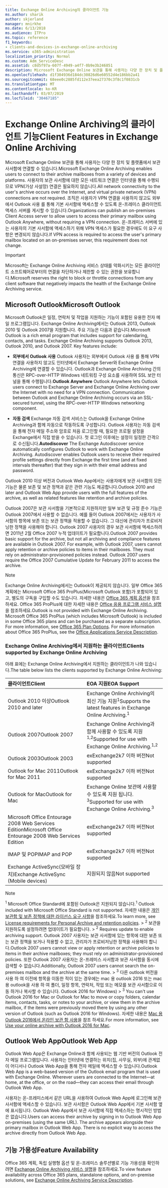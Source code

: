 ```yaml
---
title: Exchange Online Archiving의 클라이언트 기능
ms.author: sharik
author: skjerland
manager: mnirkhe
ms.date: 6/13/2018
ms.audience: ITPro
ms.topic: reference
f1_keywords:
- clients-and-devices-in-exchange-online-archiving
ms.service: o365-administration
localization_priority: Normal
ms.custom: Adm_ServiceDesc
ms.assetid: c8d5f97a-607f-4949-a4f7-0b9e3b246851
description: Microsoft Exchange Online 보관을 통해 사용자는 다양 한 장치 및 플랫폼에서 보관 사서함에 연결할 수 있습니다. 사용자의 보관 사서함에 대한 모든 네트워크 연결은 인터넷을 통해 수행되므로 VPN(가상 사설망) 연결은 필요하지 않습니다. 조직은 사용자가 VPN 연결을 사용하지 않고도 외부에서 Outlook 사용 를 통해 기본 사서함에 액세스할 수 있도록 온-프레미스 클라이언트 액세스 서버를 게시할 수 있습니다. 온-프레미스 서버에 있는 사용자의 기본 사서함에 액세스하기 위해 VPN 액세스가 필요한 경우에도 이 요구 사항은 변경되지 않습니다.
ms.openlocfilehash: d1f304936d184dc30826d6e60552d4e186bb2a41
ms.sourcegitcommit: 68eee0c2885fd112e37eea27370c3f8c1f0831cb
ms.translationtype: MT
ms.contentlocale: ko-KR
ms.lasthandoff: 03/07/2019
ms.locfileid: "30467185"
---
```

# <a name="client-features-in-exchange-online-archiving"></a><span data-ttu-id="bc897-106">Exchange Online Archiving의 클라이언트 기능</span><span class="sxs-lookup"><span data-stu-id="bc897-106">Client Features in Exchange Online Archiving</span></span>

<span data-ttu-id="bc897-107">Microsoft Exchange Online 보관을 통해 사용자는 다양 한 장치 및 플랫폼에서 보관 사서함에 연결할 수 있습니다.</span><span class="sxs-lookup"><span data-stu-id="bc897-107">Microsoft Exchange Online Archiving enables users to connect to their archive mailboxes from a variety of devices and platforms.</span></span> <span data-ttu-id="bc897-108">사용자의 보관 사서함에 대한 모든 네트워크 연결은 인터넷을 통해 수행되므로 VPN(가상 사설망) 연결은 필요하지 않습니다.</span><span class="sxs-lookup"><span data-stu-id="bc897-108">All network connectivity to the user's archive occurs over the Internet, and virtual private network (VPN) connections are not required.</span></span> <span data-ttu-id="bc897-109">조직은 사용자가 VPN 연결을 사용하지 않고도 외부에서 Outlook 사용 를 통해 기본 사서함에 액세스할 수 있도록 온-프레미스 클라이언트 액세스 서버를 게시할 수 있습니다.</span><span class="sxs-lookup"><span data-stu-id="bc897-109">Organizations can publish an on-premises Client Access server to allow users to access their primary mailbox using Outlook Anywhere, without requiring a VPN connection.</span></span> <span data-ttu-id="bc897-110">온-프레미스 서버에 있는 사용자의 기본 사서함에 액세스하기 위해 VPN 액세스가 필요한 경우에도 이 요구 사항은 변경되지 않습니다.</span><span class="sxs-lookup"><span data-stu-id="bc897-110">If VPN access is required to access the user's primary mailbox located on an on-premises server, this requirement does not change.</span></span>
  
> [!IMPORTANT]
> <span data-ttu-id="bc897-111">Microsoft는 Exchange Online Archiving 서비스 상태를 악화시키는 모든 클라이언트 소프트웨어로부터의 연결을 차단하거나 제한할 수 있는 권한을 보유합니다.</span><span class="sxs-lookup"><span data-stu-id="bc897-111">Microsoft reserves the right to block or throttle connections from any client software that negatively impacts the health of the Exchange Online Archiving service.</span></span> 
  
## <a name="microsoft-outlook"></a><span data-ttu-id="bc897-112">Microsoft Outlook</span><span class="sxs-lookup"><span data-stu-id="bc897-112">Microsoft Outlook</span></span>

<span data-ttu-id="bc897-p103">Microsoft Outlook은 일정, 연락처 및 작업을 지원하는 기능이 포함된 유용한 전자 메일 프로그램입니다. Exchange Online Archiving에서는 Outlook 2013, Outlook 2010 및 Outlook 2007을 지원합니다. 주요 기능은 다음과 같습니다.</span><span class="sxs-lookup"><span data-stu-id="bc897-p103">Microsoft Outlook is a rich email program that includes support for calendaring, contacts, and tasks. Exchange Online Archiving supports Outlook 2013, Outlook 2010, and Outlook 2007. Key features include:</span></span>
  
- <span data-ttu-id="bc897-p104">**외부에서 Outlook 사용** Outlook 사용자는 외부에서 Outlook 사용 를 통해 VPN 연결을 사용하지 않고도 인터넷에서 Exchange Server와 Exchange Online Archiving에 연결할 수 있습니다. Outlook과 Exchange Online Archiving 간의 통신은 RPC-over-HTTP Windows 네트워킹 구성 요소를 사용하여 SSL 보안 터널을 통해 수행됩니다.</span><span class="sxs-lookup"><span data-stu-id="bc897-p104">**Outlook Anywhere** Outlook Anywhere lets Outlook users connect to Exchange Server and Exchange Online Archiving over the Internet with no need for a VPN connection. Communication between Outlook and Exchange Online Archiving occurs via an SSL-secured tunnel, using the RPC-over-HTTP Windows networking component.</span></span> 
    
- <span data-ttu-id="bc897-p105">**자동 검색** Exchange 자동 검색 서비스는 Outlook을 Exchange Online Archiving과 함께 자동으로 작동하도록 구성합니다. Outlook 사용자는 자동 검색을 통해 전자 메일 주소와 암호로 처음 로그인할 때, 필요한 프로필 설정을 Exchange에서 직접 받을 수 있습니다. 첫 로그인 이후에는 설정이 일정한 간격으로 수신됩니다.</span><span class="sxs-lookup"><span data-stu-id="bc897-p105">**Autodiscover** The Exchange Autodiscover service automatically configures Outlook to work with Exchange Online Archiving. Autodiscover enables Outlook users to receive their required profile settings directly from Exchange the first time (and at fixed intervals thereafter) that they sign in with their email address and password.</span></span> 
    
<span data-ttu-id="bc897-120">Outlook 2010 이상 버전과 Outlook Web App에서는 사용자에게 보관 사서함의 모든 기능은 물론 보존 및 보관 정책과 같은 관련 기능도 제공합니다.</span><span class="sxs-lookup"><span data-stu-id="bc897-120">Outlook 2010 and later and Outlook Web App provide users with the full features of the archive, as well as related features like retention and archive policies.</span></span>
  
<span data-ttu-id="bc897-p106">Outlook 2007은 보관 사서함을 기본적으로 지원하지만 일부 보관 및 규정 준수 기능은 Outlook 2007에서 사용할 수 없습니다. 예를 들어 Outlook 2007에서는 사용자가 사서함의 항목에 보존 또는 보관 정책을 적용할 수 없습니다. 그 대신에 관리자가 프로비저닝한 정책을 사용해야 합니다. Outlook 2007 사용자의 경우 보관 사서함에 액세스하려면 2011년 2월 Office 2007 누적 업데이트가 필요합니다.</span><span class="sxs-lookup"><span data-stu-id="bc897-p106">Outlook 2007 provides basic support for the archive, but not all archiving and compliance features are available in Outlook 2007. For example, with Outlook 2007, users cannot apply retention or archive policies to items in their mailboxes. They must rely on administrator-provisioned policies instead. Outlook 2007 users require the Office 2007 Cumulative Update for February 2011 to access the archive.</span></span>
  
> [!NOTE]
> <span data-ttu-id="bc897-p107">Exchange Online Archiving에서는 Outlook이 제공되지 않습니다. 일부 Office 365 계획에는 Microsoft Office 365 ProPlus(Microsoft Outlook 포함)가 포함되어 있고, 별도의 구독을 구입할 수도 있습니다. 자세한 내용은 [Office 365 계획 옵션](../office-365-platform-service-description/office-365-plan-options.md)을 참조하세요. Office 365 ProPlus에 대한 자세한 내용은 [Office 응용 프로그램 서비스 설명](../office-applications-service-description/office-applications-service-description.md)을 참조하세요.</span><span class="sxs-lookup"><span data-stu-id="bc897-p107">Outlook is not provided with Exchange Online Archiving. Microsoft Office 365 ProPlus (which includes Microsoft Outlook) is included in some Office 365 plans and can be purchased as a separate subscription. For more information, see [Office 365 Plan Options](../office-365-platform-service-description/office-365-plan-options.md). For more information about Office 365 ProPlus, see the [Office Applications Service Description](../office-applications-service-description/office-applications-service-description.md).</span></span> 
  
### <a name="clients-supported-by-exchange-online-archiving"></a><span data-ttu-id="bc897-129">Exchange Online Archiving에서 지원하는 클라이언트</span><span class="sxs-lookup"><span data-stu-id="bc897-129">Clients supported by Exchange Online Archiving</span></span>

<span data-ttu-id="bc897-130">아래 표에는 Exchange Online Archiving에서 지원하는 클라이언트가 나와 있습니다.</span><span class="sxs-lookup"><span data-stu-id="bc897-130">The table below lists the clients supported by Exchange Online Archiving:</span></span>
  
|<span data-ttu-id="bc897-131">**클라이언트**</span><span class="sxs-lookup"><span data-stu-id="bc897-131">**Client**</span></span>|<span data-ttu-id="bc897-132">**EOA 지원**</span><span class="sxs-lookup"><span data-stu-id="bc897-132">**EOA Support**</span></span>|
|:-----|:-----|
|<span data-ttu-id="bc897-133">Outlook 2010 이상</span><span class="sxs-lookup"><span data-stu-id="bc897-133">Outlook 2010 and later</span></span>  <br/> |<span data-ttu-id="bc897-134">Exchange Online Archiving의 최신 기능 지원<sup>1</sup></span><span class="sxs-lookup"><span data-stu-id="bc897-134">Supports the latest features in Exchange Online Archiving.<sup>1</sup></span></span> <br/> |
|<span data-ttu-id="bc897-135">Outlook 2007</span><span class="sxs-lookup"><span data-stu-id="bc897-135">Outlook 2007</span></span>  <br/> |<span data-ttu-id="bc897-136">Exchange Online Archiving과 함께 사용할 수 있도록 지원<sup>1,2</sup></span><span class="sxs-lookup"><span data-stu-id="bc897-136">Supported for use with Exchange Online Archiving.<sup>1,2</sup></span></span> <br/> |
|<span data-ttu-id="bc897-137">Outlook 2003</span><span class="sxs-lookup"><span data-stu-id="bc897-137">Outlook 2003</span></span>  <br/> |<span data-ttu-id="bc897-138">exExchange2k7 이하 버전</span><span class="sxs-lookup"><span data-stu-id="bc897-138">Not supported</span></span>  <br/> |
|<span data-ttu-id="bc897-139">Outlook for Mac 2011</span><span class="sxs-lookup"><span data-stu-id="bc897-139">Outlook for Mac 2011</span></span>  <br/> |<span data-ttu-id="bc897-140">exExchange2k7 이하 버전</span><span class="sxs-lookup"><span data-stu-id="bc897-140">Not supported</span></span>  <br/> |
|<span data-ttu-id="bc897-141">Outlook for Mac</span><span class="sxs-lookup"><span data-stu-id="bc897-141">Outlook for Mac</span></span>  <br/> |<span data-ttu-id="bc897-142">Exchange Online 보관에 사용할 수 있도록 지원 됩니다. <sup>3</sup></span><span class="sxs-lookup"><span data-stu-id="bc897-142">Supported for use with Exchange Online Archiving.<sup>3</sup></span></span> <br/> |
|<span data-ttu-id="bc897-143">Microsoft Office Entourage 2008 Web Services Edition</span><span class="sxs-lookup"><span data-stu-id="bc897-143">Microsoft Office Entourage 2008 Web Services Edition</span></span>  <br/> |<span data-ttu-id="bc897-144">exExchange2k7 이하 버전</span><span class="sxs-lookup"><span data-stu-id="bc897-144">Not supported</span></span>  <br/> |
|<span data-ttu-id="bc897-145">IMAP 및 POP</span><span class="sxs-lookup"><span data-stu-id="bc897-145">IMAP and POP</span></span>  <br/> |<span data-ttu-id="bc897-146">exExchange2k7 이하 버전</span><span class="sxs-lookup"><span data-stu-id="bc897-146">Not supported</span></span>  <br/> |
|<span data-ttu-id="bc897-147">Exchange ActiveSync(모바일 장치)</span><span class="sxs-lookup"><span data-stu-id="bc897-147">Exchange ActiveSync (Mobile devices)</span></span>  <br/> |<span data-ttu-id="bc897-148">지원되지 않음</span><span class="sxs-lookup"><span data-stu-id="bc897-148">Not supported</span></span>  <br/> |
   
> [!NOTE]
> <span data-ttu-id="bc897-149"><sup>1</sup> Microsoft Office Standard에 포함된 Outlook은 지원되지 않습니다.</span><span class="sxs-lookup"><span data-stu-id="bc897-149"><sup>1</sup> Outlook included with Microsoft Office Standard is not supported.</span></span> <span data-ttu-id="bc897-150">자세한 내용은 [개인 보관함 및 보존 정책에 대한 라이선스 요구 사항](https://go.microsoft.com/fwlink/?LinkId=389396)을 참조하세요.</span><span class="sxs-lookup"><span data-stu-id="bc897-150">To learn more, see [License requirements for Personal Archive and retention policies](https://go.microsoft.com/fwlink/?LinkId=389396).</span></span><span data-ttu-id="bc897-151"> > <sup>2</sup> 보관을 지원하도록 설정하려면 업데이트가 필요합니다.</span><span class="sxs-lookup"><span data-stu-id="bc897-151"> > <sup>2</sup> Requires update to enable archiving support.</span></span> <span data-ttu-id="bc897-152">Outlook 2007 사용자는 보관 사서함에 있는 항목에 대한 보존 또는 보관 정책을 보거나 적용할 수 없고, 관리자가 프로비저닝한 정책을 사용해야 합니다.</span><span class="sxs-lookup"><span data-stu-id="bc897-152">Outlook 2007 users cannot view or apply retention or archive policies to items in their archive mailboxes; they must rely on administrator-provisioned policies.</span></span> <span data-ttu-id="bc897-153">또한 Outlook 2007 사용자는 온-프레미스 사서함과 보관 사서함을 동시에 검색할 수 없습니다.</span><span class="sxs-lookup"><span data-stu-id="bc897-153">Additionally, Outlook 2007 users cannot search the on-premises mailbox and the archive at the same time.</span></span><span data-ttu-id="bc897-154"> > <sup>3</sup> 다른 outlook 버전을 사용 하 여 이전에 항목을 이동한 적이 있는 경우에는 mac 용 outlook 2016 또는 mac 용 outlook을 사용 하 여 폴더, 일정 항목, 연락처, 작업 또는 메모를 보관 사서함으로 이동 하거나 복사할 수 있습니다. Outlook 2016 for Windows)</span><span class="sxs-lookup"><span data-stu-id="bc897-154"> > <sup>3</sup> You can't use Outlook 2016 for Mac or Outlook for Mac to move or copy folders, calendar items, contacts, tasks, or notes to your archive, or view them in the archive mailbox, if the items were previously moved there by using any other version of Outlook (such as Outlook 2016 for Windows).</span></span> <span data-ttu-id="bc897-155">자세한 내용은 [Mac 용 Outlook 2016에서 온라인 보관 함 사용](https://support.office.com/en-us/article/Use-your-online-archive-with-Outlook-2016-for-Mac-45b8439c-2982-4b6b-9097-eed71dbfe238)을 참조 하세요.</span><span class="sxs-lookup"><span data-stu-id="bc897-155">For more information, see [Use your online archive with Outlook 2016 for Mac](https://support.office.com/en-us/article/Use-your-online-archive-with-Outlook-2016-for-Mac-45b8439c-2982-4b6b-9097-eed71dbfe238).</span></span> 
  
## <a name="outlook-web-app"></a><span data-ttu-id="bc897-156">Outlook Web App</span><span class="sxs-lookup"><span data-stu-id="bc897-156">Outlook Web App</span></span>

<span data-ttu-id="bc897-p109">Outlook Web App은 Exchange Online과 함께 사용되는 웹 기반 버전의 Outlook 전자 메일 프로그램입니다. 사용자는 인터넷에 연결하는 위치(집, 사무실, 외부)에 관계없이 어디서나 Outlook Web App을 통해 전자 메일에 액세스할 수 있습니다.</span><span class="sxs-lookup"><span data-stu-id="bc897-p109">Outlook Web App is a web-based version of the Outlook email program that is used with Exchange Online. Wherever users are connected to the Internet—at home, at the office, or on the road—they can access their email through Outlook Web App.</span></span>
  
<span data-ttu-id="bc897-p110">사용자는 온-프레미스에서 같은 URL을 사용하여 Outlook Web App에 로그인해 보관 사서함에 액세스할 수 있습니다. 보관 사서함은 Outlook Web App에서 기본 사서함 옆에 표시됩니다. Outlook Web App에서 보관 사서함에 직접 액세스하는 명시적인 방법은 없습니다.</span><span class="sxs-lookup"><span data-stu-id="bc897-p110">Users can access their archive by signing in to Outlook Web App on-premises (using the same URL). The archive appears alongside their primary mailbox in Outlook Web App. There is no explicit way to access the archive directly from Outlook Web App.</span></span>
  
## <a name="feature-availability"></a><span data-ttu-id="bc897-162">기능 가용성</span><span class="sxs-lookup"><span data-stu-id="bc897-162">Feature Availability</span></span>

<span data-ttu-id="bc897-163">Office 365 계획, 독립 실행형 옵션 및 온-프레미스 솔루션별로 기능 가용성을 확인하려면 [Exchange Online Archiving 서비스 설명](exchange-online-archiving-service-description.md)을 참조하세요.</span><span class="sxs-lookup"><span data-stu-id="bc897-163">To view feature availability across Office 365 plans, standalone options, and on-premise solutions, see [Exchange Online Archiving Service Description](exchange-online-archiving-service-description.md).</span></span>
  

